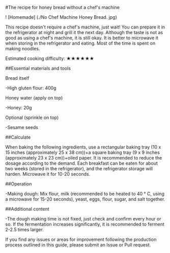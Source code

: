 #The recipe for honey bread without a chef's machine

! [Homemade] (./No Chef Machine Honey Bread. jpg)

This recipe doesn't require a chef's machine, just wait! You can prepare it in the refrigerator at night and grill it the next day. Although the taste is not as good as using a chef's machine, it is still okay. It is better to microwave it when storing in the refrigerator and eating. Most of the time is spent on making noodles.

Estimated cooking difficulty: ★★★★★★

##Essential materials and tools

Bread itself

-High gluten flour: 400g

Honey water (apply on top)

-Honey: 20g

Optional (sprinkle on top)

-Sesame seeds

##Calculate

When baking the following ingredients, use a rectangular baking tray (10 x 15 inches (approximately 25 x 38 cm))+a square baking tray (9 x 9 inches (approximately 23 x 23 cm))+oiled paper. It is recommended to reduce the dosage according to the demand. Each breakfast can be eaten for about two weeks (stored in the refrigerator), and the refrigerator storage will harden. Microwave it for 10-20 seconds.

##Operation

-Making dough: Mix flour, milk (recommended to be heated to 40 ° C, using a microwave for 15-20 seconds), yeast, eggs, flour, sugar, and salt together.

##Additional content

-The dough making time is not fixed, just check and confirm every hour or so. If the fermentation increases significantly, it is recommended to ferment 2-2.5 times larger.

If you find any issues or areas for improvement following the production process outlined in this guide, please submit an Issue or Pull request.